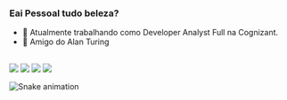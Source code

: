 ### Eai Pessoal tudo beleza? 

- 🔭 Atualmente trabalhando como Developer Analyst Full na Cognizant.
- 💬 Amigo do Alan Turing 

<div align="center">
  <a href="https://github.com/jonathanrodriguez7">  
</div>
</div>
  <div style="display: inline_block"><br>
  <div> 
      <a href="https://www.linkedin.com/in/jonathan-r-b47a6411a" target="_blank"><img src="https://img.shields.io/badge/-LinkedIn-%230077B5?style=for-the-badge&logo=linkedin&logoColor=white" target="_blank"></a> 
     <a href = "mailto:contatojonathan7ar@gmail.com"><img src="https://img.shields.io/badge/-Gmail-%23333?style=for-the-badge&logo=gmail&logoColor=white" target="_blank"></a>     
     <a href = "https://www.hackerrank.com/jonathan7ar"><img src="https://img.shields.io/badge/-Hackerrank-2EC866?style=for-the-badge&logo=HackerRank&logoColor=white" target="_blank"></a>
     <a href = "https://leetcode.com/jonathanrodriguez7/"><img src="https://img.shields.io/badge/dynamic/json?style=for-the-badge&labelColor=black&color=%23ffa116&label=Ranking&query=ranking&url=https%3A%2F%2Fleetcode-badge.vercel.app%2Fapi%2Fusers%2Fjonathanrodriguez7&logo=leetcode&logoColor=yellow" target="_blank"></a> 

      
  
 ![Snake animation](https://github.com/jonathanrodriguez7/jonathanrodriguez7/blob/output/github-contribution-grid-snake.svg)
</div>
 
